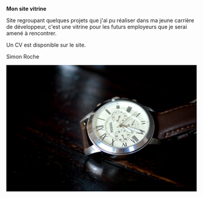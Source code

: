**Mon site vitrine**

Site regroupant quelques projets que j'ai pu réaliser dans ma jeune carrière de développeur, c'est une vitrine pour les futurs employeurs que je serai amené à rencontrer.

Un CV est disponible sur le site.

Simon Roche

![Alt text](img/chrono.jpg "Title")